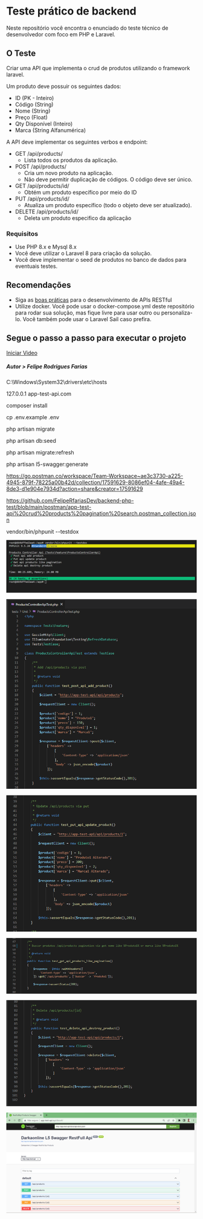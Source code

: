 # Teste prático de backend

Neste repositório você encontra o enunciado do teste técnico de desenvolvedor com foco em PHP e Laravel.

## O Teste

Criar uma API que implementa o crud de produtos utilizando o framework laravel.

Um produto deve possuir os seguintes dados:
- ID (PK - Inteiro)
- Código (String)
- Nome (String)
- Preço (Float)
- Qty Disponível (Inteiro)
- Marca (String Alfanumérica)

A API deve implementar os seguintes verbos e endpoint:

- GET /api/products/
  - Lista todos os produtos da aplicação.
- POST /api/products/
  - Cria um novo produto na aplicação.
  - Não deve permitir duplicação de códigos. O código deve ser único.
- GET /api/products/id/
  - Obtém um produto específico por meio do ID
- PUT /api/products/id/
  - Atualiza um produto específico (todo o objeto deve ser atualizado).
- DELETE /api/products/id/
  - Deleta um produto especifico da aplicação

### Requisitos  

- Use PHP 8.x e Mysql 8.x
- Você deve utilizar o Laravel 8 para criação da solução.
- Você deve implementar o seed de produtos no banco de dados para eventuais testes.

## Recomendações

- Siga as [boas práticas](https://swagger.io/resources/articles/best-practices-in-api-design/) para o desenvolvimento de APIs RESTful
- Utilize docker. Você pode usar o docker-compose.yml deste repositório para rodar sua solução, mas fique livre para usar outro ou personaliza-lo. Você também pode usar o Laravel Sail caso prefira.

## Segue o passo a passo para executar o projeto

[Iniciar Video](https://www.youtube.com/watch?v=Xnj1ETFm9i0)
##### Autor > Felipe Rodrigues Farias

C:\Windows\System32\drivers\etc\hosts

127.0.0.1 app-test-api.com

composer install

cp .env.example .env

php artisan migrate

php artisan db:seed

php artisan migrate:refresh

php artisan l5-swagger:generate

https://go.postman.co/workspace/Team-Workspace~ae3c3730-a225-4945-879f-78225a00b42d/collection/17591629-8086ef04-4afe-49a4-8de3-d1e904e7934d?action=share&creator=17591629

https://github.com/FelipeRfariasDev/backend-php-test/blob/main/postman/app-test-api%20crud%20products%20pagination%20search.postman_collection.json


vendor/bin/phpunit --testdox

![alt text](https://github.com/FelipeRfariasDev/backend-php-test/blob/main/phpunit_img/products.png?raw=true)

![alt text](https://github.com/FelipeRfariasDev/backend-php-test/blob/main/phpunit_img/AddProduct1.png?raw=true)

![alt text](https://github.com/FelipeRfariasDev/backend-php-test/blob/main/phpunit_img/UpdateProduct2.png?raw=true)

![alt text](https://github.com/FelipeRfariasDev/backend-php-test/blob/main/phpunit_img/BuscarProdutos3.png?raw=true)

![alt text](https://github.com/FelipeRfariasDev/backend-php-test/blob/main/phpunit_img/DeleteProduct4.png?raw=true)

![alt text](https://github.com/FelipeRfariasDev/backend-php-test/blob/main/swagger/img.png?raw=true)
